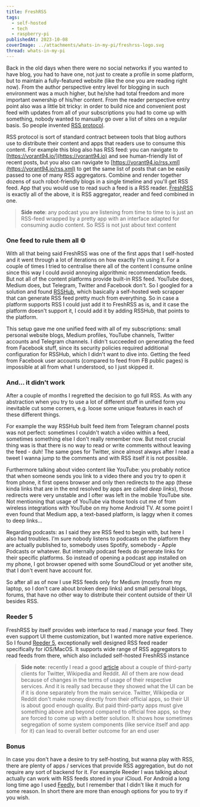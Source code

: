 ```yaml
---
title: FreshRSS
tags:
  - self-hosted
  - tech
  - raspberry-pi
publishedAt: 2023-10-08
coverImage: ../attachments/whats-in-my-pi/freshrss-logo.svg
thread: whats-in-my-pi
---
```


Back in the old days when there were no social networks if you wanted to have blog, you had to have one, not just to create a profile in some platform, but to maintain a fully-featured website (like the one you are reading right now). From the author perspective entry level for blogging in such environment was a much higher, but he/she had total freedom and more important ownership of his/her content. From the reader perspective entry point also was a little bit tricky: in order to build nice and convenient post feed with updates from all of your subscriptions you had to come up with something, nobody wanted to manually go over a list of sites on a regular basis. So people invented [RSS protocol](https://en.wikipedia.org/wiki/RSS).

RSS protocol is sort of standard contract between tools that blog authors use to distribute their content and apps that readers use to consume this content. For example this blog also has RSS feed: you can navigate to [https://vorant94.io/](https://vorant94.io) and see human-friendly list of recent posts, but you also can navigate to [https://vorant94.io/rss.xml](https://vorant94.io/rss.xml) to get the same list of posts that can be easily passed to one of many RSS aggregators. Combine and render together dozens of such robot-friendly blogs in a single timeline and you'll get RSS feed. App that you would use to read such a feed is a RSS reader. [FreshRSS](https://freshrss.org/index.html) is exactly all of the above, it is RSS aggregator, reader and feed combined in one.

> **Side note**: any podcast you are listening from time to time to is just an RSS-feed wrapped by a pretty app with an interface adapted for consuming audio content. So RSS is not just about text content

### One feed to rule them all ©

With all that being said FreshRSS was one of the first apps that I self-hosted and it went through a lot of iterations on how exactly I'm using it. For a couple of times I tried to centralise there all of the content I consume online since this way I could avoid annoying algorithmic recommendation feeds. But not all of the content platforms provide built-in RSS feed. YouTube does, Medium does, but Telegram, Twitter and Facebook don't. So I googled for a solution and found [RSSHub](https://docs.rsshub.app/), which basically a self-hosted web scrapper that can generate RSS feed pretty much from everything. So in case a platform supports RSS I could just add it to FreshRSS as is, and it case the platform doesn't support it, I could add it by adding RSSHub, that points to the platform.

This setup gave me one unified feed with all of my subscriptions: small personal website blogs, Medium profiles, YouTube channels, Twitter accounts and Telegram channels. I didn't succeeded on generating the feed from Facebook stuff, since its security policies required additional configuration for RSSHub, which I didn't want to dive into. Getting the feed from Facebook user accounts (compared to feed from FB public pages) is impossible at all from what I understood, so I just skipped it.

### And... it didn't work

After a couple of months I regretted the decision to go full RSS. As with any abstraction when you try to use a lot of different stuff in unified form you inevitable cut some corners, e.g. loose some unique features in each of these different things.

For example the way RSSHub built feed item from Telegram channel posts was not perfect: sometimes I couldn't watch a video within a feed, sometimes something else I don't really remember now. But most crucial thing was is that there is no way to read or write comments without leaving the feed - duh! The same goes for Twitter, since almost always after I read a tweet I wanna jump to the comments and with RSS itself it is not possible.

Furthermore talking about video content like YouTube: you probably notice that when someone sends you link to a video there and you try to open it from phone, it first opens browser and only then redirects to the app (these kinda links that are in the end resolved by apps are called _deep links_), those redirects were very unstable and I ofter was left in the mobile YouTube site. Not mentioning that usage of YouTube via those tools cut me of from wireless integrations with YouTube on my home Android TV. At some point I even found that Medium app, a text-based platform, is laggy when it comes to deep links...

Regarding podcasts: as I said they are RSS feed to begin with, but here I also had troubles. I'm sure nobody listens to podcasts on the platform they are actually published to, somebody uses Spotify, somebody - Apple Podcasts or whatever. But internally podcast feeds do generate links for their specific platforms. So instead of opening a podcast app installed on my phone, I got browser opened with some SoundCloud or yet another site, that I don't event have account for.

So after all as of now I use RSS feeds only for Medium (mostly from my laptop, so I don't care about broken deep links) and small personal blogs, forums, that have no other way to distribute their content outside of their UI besides RSS.

### Reeder 5

FreshRSS by itself provides web interface to read / manage your feed. They even support UI theme customization, but I wanted more native experience. So I found [Reeder 5](https://reederapp.com/), exceptionally well designed RSS feed reader specifically for iOS/MacOS. It supports wide range of RSS aggregators to read feeds from there, which also included self-hosted FreshRSS instance

> **Side note**: recently I read a good [article](https://borism.medium.com/the-death-of-three-apps-72f3c0e802ab) about a couple of third-party clients for Twitter, Wikipedia and Reddit. All of them are now dead because of changes in the terms of usage of their respective services. And it is really sad because they showed what the UI can be if it is done separately from the main service. Twitter, Wikipedia or Reddit don't make money directly from their official apps, so their UI is about good enough quality. But paid third-party apps must give something above and beyond compared to official free apps, so they are forced to come up with a better solution. It shows how sometimes segregation of some system components (like service itself and app for it) can lead to overall better outcome for an end user

### Bonus

In case you don't have a desire to try self-hosting, but wanna play with RSS, there are plenty of apps / services that provide RSS aggregation, but do not require any sort of backend for it. For example Reeder I was talking about actually can work with RSS feeds stored in your iCloud. For Android a long long time ago I used [Feedly](https://feedly.com/), but I remember that I didn't like it much for some reason. In short there are more than enough options for you to try if you wish.
